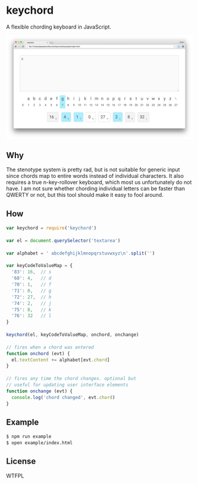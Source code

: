 # keychord
A flexible chording keyboard in JavaScript.

[![Screenshot](example/screenshot.png)](http://keychord.jessetane.com)

## Why
The stenotype system is pretty rad, but is not suitable for generic input since chords map to entire words instead of individual characters. It also requires a true n-key-rollover keyboard, which most us unfortunately do not have. I am not sure whether chording individual letters can be faster than QWERTY or not, but this tool should make it easy to fool around.

## How
```javascript
var keychord = require('keychord')

var el = document.querySelector('textarea')

var alphabet = ' abcdefghijklmnopqrstuvwxyz\n'.split('')

var keyCodeToValueMap = {
  '83': 16,  // s
  '68': 4,   // d
  '70': 1,   // f
  '71': 0,   // g
  '72': 27,  // h
  '74': 2,   // j
  '75': 8,   // k
  '76': 32   // l
}

keychord(el, keyCodeToValueMap, onchord, onchange)

// fires when a chord was entered
function onchord (evt) {
  el.textContent += alphabet[evt.chord]
}

// fires any time the chord changes. optional but
// useful for updating user interface elements
function onchange (evt) {
  console.log('chord changed', evt.chord)
}
```

## Example
```bash
$ npm run example
$ open example/index.html
```

## License
WTFPL
